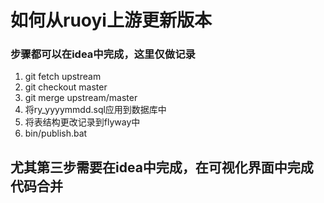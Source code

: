 # 如何从ruoyi上游更新版本

### 步骤都可以在idea中完成，这里仅做记录

1. git fetch upstream
2. git checkout master
3. git merge upstream/master
4. 将ry_yyyymmdd.sql应用到数据库中
5. 将表结构更改记录到flyway中
6. bin/publish.bat

## 尤其第三步需要在idea中完成，在可视化界面中完成代码合并